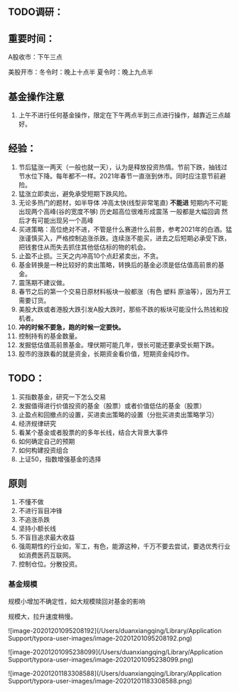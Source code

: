## TODO调研：



## 重要时间：

A股收市：下午三点

美股开市：冬令时：晚上十点半  夏令时：晚上九点半

## 基金操作注意

1. 上午不进行任何基金操作，限定在下午两点半到三点进行操作，越靠近三点越好。

   

## 经验：

1. 节后猛涨一两天（一般也就一天），认为是释放投资热情。节前下跌，抽钱过节水位下降。每年都不一样。2021年春节一直涨到休市。同时应注意节前避险。
2. 猛涨立即卖出，避免承受短期下跌风险。
3. 无论多热门的题材，如半导体 冲高太快(线型非常笔直) **不能进** 短期内不可能出现两个高峰(谷的宽度不够)  历史超高位很难形成震荡  一般都是大幅回调 然后才有可能出现另一个高峰
4. 买进策略：高位绝对不进，不管是什么赛道什么前景，参考2021年的白酒。猛涨谨慎买入，严格控制追涨杀跌。连续涨不能买，进去之后短期必承受下跌，把钱套住从而失去抓住其他低估标的物的机会。
5. 止盈不止损。三天之内冲高10个点赶紧卖出，不贪。
6. 基金转换是一种比较好的卖出策略，转换后的基金必须是低估值高前景的基金。
7. 震荡期不建议做。
8. 春节之后的第一个交易日原材料板块一般都涨（有色 塑料 原油等），因为开工需要订货。
9. 美股大跌或者港股大跌引发A股大跌时，那些不跌的板块可能没什么热钱和投机者。
10. **冲的时候不要急，跑的时候一定要快。**
11. 控制持有的基金数量。
12. 发掘低估值高前景基金。埋伏期可能几年，很长可能还要承受长期下跌。
13. 股市的涨跌看的就是资金，长期资金看价值，短期资金纯炒作。

## TODO：

1. 买指数基金，研究一下怎么交易
2. 发掘值得进行价值投资的基金（股票）或者价值低估的基金（股票）
3. 止盈点和回撤点的设置，买进卖出策略的设置（分批买进卖出策略学习）
4. 经济规律研究
5. 看某个基金或者股票的的多年长线，结合大背景大事件
6. 如何确定自己的预期
7. 如何构建投资组合
8. 上证50，指数增强基金的选择



## 原则

1. 不懂不做
2. 不进行盲目冲锋
3. 不追涨杀跌
4. 坚持小额长线
5. 不盲目追求最大收益
6. 强周期性的行业如，军工，有色，能源这种，千万不要去尝试，要选优秀行业如消费医药互联网。
7. 控制仓位。分散投资。



### 基金规模

规模小增加不确定性，如大规模赎回对基金的影响

规模大，拉升速度稍慢。

![image-20201201095208192](/Users/duanxiangqing/Library/Application Support/typora-user-images/image-20201201095208192.png)

![image-20201201095238099](/Users/duanxiangqing/Library/Application Support/typora-user-images/image-20201201095238099.png)

![image-20201201183308588](/Users/duanxiangqing/Library/Application Support/typora-user-images/image-20201201183308588.png)